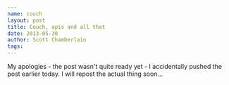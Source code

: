 ```yaml
---
name: couch
layout: post
title: Couch, apis and all that
date: 2013-05-30
author: Scott Chamberlain
tags: 
---
```


My apologies - the post wasn't quite ready yet - I accidentally pushed the post earlier today. I will repost the actual thing soon...